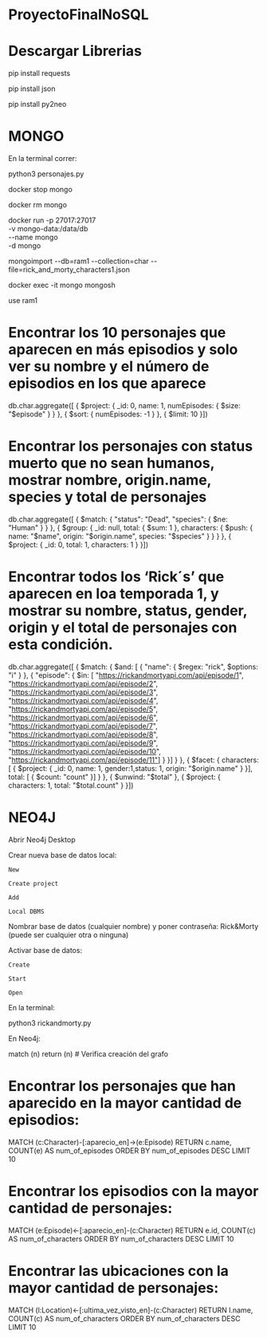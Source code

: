 # ProyectoFinalNoSQL

# Descargar Librerias
pip install requests

pip install json

pip install py2neo

# MONGO
En la terminal correr:

python3 personajes.py

docker stop mongo

docker rm mongo

docker run -p 27017:27017 \
       -v mongo-data:/data/db \
       --name mongo \
       -d mongo

mongoimport --db=ram1 --collection=char --file=rick_and_morty_characters1.json

docker exec -it mongo mongosh

use ram1

# Encontrar los 10 personajes que aparecen en más episodios y solo ver su nombre y el número de episodios en los que aparece
db.char.aggregate([ { $project: { _id: 0, name: 1, numEpisodes: { $size: "$episode" } } }, { $sort: { numEpisodes: -1 } }, { $limit: 10 }])

# Encontrar los personajes con status muerto que no sean humanos, mostrar nombre, origin.name, species y total de personajes
 db.char.aggregate([ { $match: { "status": "Dead", "species": { $ne: "Human" } } }, { $group: { _id: null, total: { $sum: 1 }, characters: { $push: { name: "$name", origin: "$origin.name", species: "$species" } } } }, { $project: { _id: 0, total: 1, characters: 1 } }])

# Encontrar todos los ‘Rick´s’ que aparecen en loa temporada 1, y mostrar su nombre, status, gender, origin y el total de personajes con esta condición. 
db.char.aggregate([ { $match: { $and: [ { "name": { $regex: "rick", $options: "i" } }, { "episode": { $in: [ "https://rickandmortyapi.com/api/episode/1", "https://rickandmortyapi.com/api/episode/2", "https://rickandmortyapi.com/api/episode/3", "https://rickandmortyapi.com/api/episode/4", "https://rickandmortyapi.com/api/episode/5", "https://rickandmortyapi.com/api/episode/6", "https://rickandmortyapi.com/api/episode/7", "https://rickandmortyapi.com/api/episode/8", "https://rickandmortyapi.com/api/episode/9", "https://rickandmortyapi.com/api/episode/10", "https://rickandmortyapi.com/api/episode/11"] } }] } }, { $facet: { characters: [ { $project: { _id: 0, name: 1, gender:1,status: 1, origin: "$origin.name" } }], total: [ { $count: "count" }] } }, { $unwind: "$total" }, { $project: { characters: 1, total: "$total.count" } }])



# NEO4J
Abrir Neo4j Desktop

Crear nueva base de datos local:

    New

    Create project

    Add

    Local DBMS

Nombrar base de datos (cualquier nombre) y poner contraseña: Rick&Morty (puede ser cualquier otra o ninguna)

Activar base de datos:
    
    Create

    Start
    
    Open

En la terminal:

python3 rickandmorty.py

En Neo4j:

match (n) return (n)   # Verifica creación del grafo

# Encontrar los personajes que han aparecido en la mayor cantidad de episodios:
MATCH (c:Character)-[:aparecio_en]->(e:Episode)
RETURN c.name, COUNT(e) AS num_of_episodes
ORDER BY num_of_episodes DESC
LIMIT 10

# Encontrar los episodios con la mayor cantidad de personajes:
MATCH (e:Episode)<-[:aparecio_en]-(c:Character)
RETURN e.id, COUNT(c) AS num_of_characters
ORDER BY num_of_characters DESC
LIMIT 10

# Encontrar las ubicaciones con la mayor cantidad de personajes:
MATCH (l:Location)<-[:ultima_vez_visto_en]-(c:Character)
RETURN l.name, COUNT(c) AS num_of_characters
ORDER BY num_of_characters DESC
LIMIT 10





